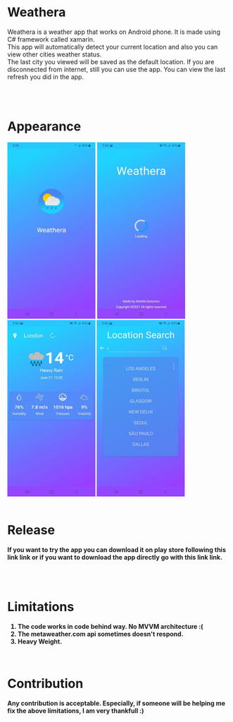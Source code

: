 # Weathera
Weathera is a weather app that works on Android phone. It is made using C# framework called xamarin.<br>
This app will automatically detect your current location and also you can view other cities weather status.<br>
The last city you viewed will be saved as the default location.
If you are disconnected from internet, still you can use the app. You can view the last refresh you did in the app.

<br>
<br>

# Appearance
<img src="./img/splash.jpg" width=200px height=400px> 
<b>
<img src="./img/loading.jpg" width=200px height=400px> 
<br>
<img src="./img/main.jpg" width=200px height=400px> 
<b>
<img src="./img/search.jpg" width=200px height=400px> 


<br>
<br>

# Release
If you want to try the app you can download it on play store following this link link or if you want to download the app directly go with this link link.


<br>
<br>


# Limitations
1. The code works in code behind way. No MVVM architecture :(
2. The metaweather.com api sometimes doesn't respond.
3. Heavy Weight.

<br>

# Contribution
Any contribution is acceptable. Especially, if someone will be helping me fix the above limitations, I am very thankfull :)
